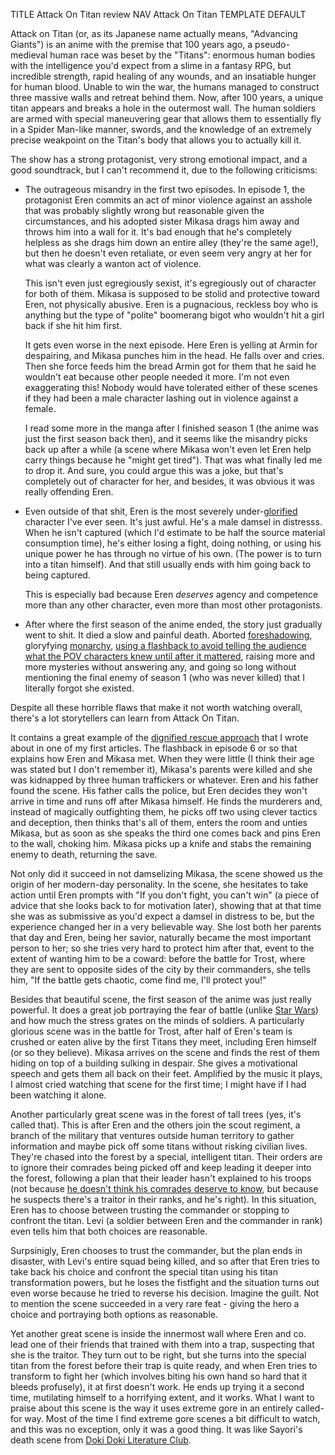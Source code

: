TITLE Attack On Titan review
NAV Attack On Titan
TEMPLATE DEFAULT

Attack on Titan (or, as its Japanese name actually means, "Advancing Giants") is an anime with the premise that 100 years ago, a pseudo-medieval human race was beset by the "Titans": enormous human bodies with the intelligence you'd expect from a slime in a fantasy RPG, but incredible strength, rapid healing of any wounds, and an insatiable hunger for human blood. Unable to win the war, the humans managed to construct three massive walls and retreat behind them. Now, after 100 years, a unique titan appears and breaks a hole in the outermost wall. The human soldiers are armed with special maneuvering gear that allows them to essentially fly in a Spider Man-like manner, swords, and the knowledge of an extremely precise weakpoint on the Titan's body that allows you to actually kill it.

The show has a strong protagonist, very strong emotional impact, and a good soundtrack, but I can't recommend it, due to the following criticisms:

* The outrageous misandry in the first two episodes. In episode 1, the protagonist Eren commits an act of minor violence against an asshole that was probably slightly wrong but reasonable given the circumstances, and his adopted sister Mikasa drags him away and throws him into a wall for it. It's bad enough that he's completely helpless as she drags him down an entire alley (they're the same age!), but then he doesn't even retaliate, or even seem very angry at her for what was clearly a wanton act of violence.

	This isn't even just egregiously sexist, it's egregiously out of character for both of them. Mikasa is supposed to be stolid and protective toward Eren, not physically abusive. Eren is a pugnacious, reckless boy who is anything but the type of "polite" boomerang bigot who wouldn't hit a girl back if she hit him first.

	It gets even worse in the next episode. Here Eren is yelling at Armin for despairing, and Mikasa punches him in the head. He falls over and cries. Then she force feeds him the bread Armin got for them that he said he wouldn't eat because other people needed it more. I'm not even exaggerating this! Nobody would have tolerated either of these scenes if they had been a male character lashing out in violence against a female.

	I read some more in the manga after I finished season 1 (the anime was just the first season back then), and it seems like the misandry picks back up after a while (a scene where Mikasa won't even let Eren help carry things because he "might get tired"). That was what finally led me to drop it. And sure, you could argue this was a joke, but that's completely out of character for her, and besides, it was obvious it was really offending Eren.

* Even outside of that shit, Eren is the most severely under-[glorified](/writing/glory) character I've ever seen. It's just awful. He's a male damsel in distresss. When he isn't captured (which I'd estimate to be half the source material consumption time), he's either losing a fight, doing nothing, or using his unique power he has through no virtue of his own. (The power is <span class="spoiler">to turn into a titan himself</span>). And that still usually ends with him going back to being captured.

	This is especially bad because Eren *deserves* agency and competence more than any other character, even more than most other protagonists.

* After where the first season of the anime ended, the story just gradually went to shit. It died a slow and painful death. Aborted [foreshadowing](/fiction/foreshadowing), gloryfying [monarchy](/protagonism/anarchism), [using a flashback to avoid telling the audience what the POV characters knew until after it mattered](/fiction/pov_lying), raising more and more mysteries without answering any, and going so long without mentioning the final enemy of season 1 (who was never killed) that I literally forgot she existed.
	
Despite all these horrible flaws that make it not worth watching overall, there's a lot storytellers can learn from Attack On Titan.

It contains a great example of the [dignified rescue approach](fiction/rescuing_agency) that I wrote about in one of my first articles. <span class="spoiler">The flashback in episode 6 or so that explains how Eren and Mikasa met. When they were little (I think their age was stated but I don't remember it), Mikasa's parents were killed and she was kidnapped by three human traffickers or whatever. Eren and his father found the scene. His father calls the police, but Eren decides they won't arrive in time and runs off after Mikasa himself. He finds the murderers and, instead of magically outfighting them, he picks off two using clever tactics and deception, then thinks that's all of them, enters the room and unties Mikasa, but as soon as she speaks the third one comes back and pins Eren to the wall, choking him. Mikasa picks up a knife and stabs the remaining enemy to death, returning the save.

<span class="spoiler">Not only did it succeed in not damselizing Mikasa, the scene showed us the origin of her modern-day personality. In the scene, she hesitates to take action until Eren prompts with "If you don't fight, you can't win" (a piece of advice that she looks back to for motivation later), showing that at that time she was as submissive as you'd expect a damsel in distress to be, but the experience changed her in a very believable way. She lost both her parents that day and Eren, being her savior, naturally became the most important person to her; so she tries very hard to protect him after that, event to the extent of wanting him to be a coward: before the battle for Trost, where they are sent to opposite sides of the city by their commanders, she tells him, "If the battle gets chaotic, come find me, I'll protect you!"</span>

Besides that beautiful scene, the first season of the anime was just really powerful. It does a great job portraying the fear of battle (unlike [Star Wars](star_wars)) and how much the stress grates on the minds of soldiers. A particularly glorious scene was in the battle for Trost, <span class="spoiler">after half of Eren's team is crushed or eaten alive by the first Titans they meet, including Eren himself (or so they believe). Mikasa arrives on the scene and finds the rest of them hiding on top of a building sulking in despair. She gives a motivational speech and gets them all back on their feet.</span> Amplified by the music it plays, I almost cried watching that scene for the first time; I might have if I had been watching it alone.

Another particularly great scene was in the forest of tall trees (yes, it's called that). <span class="spoiler">This is after Eren and the others join the scout regiment, a branch of the military that ventures outside human territory to gather information and maybe pick off some titans without risking civilian lives. They're chased into the forest by a special, intelligent titan. Their orders are to ignore their comrades being picked off and keep leading it deeper into the forest, following a plan that their leader hasn't explained to his troops (not because <a href="/protagonism/need_to_know">he doesn't think his comrades deserve to know</a>, but because he suspects there's a traitor in their ranks, and he's right). In this situation, Eren has to choose between trusting the commander or stopping to confront the titan. Levi (a soldier between Eren and the commander in rank) even tells him that both choices are reasonable.</span>

<span class="spoiler">Surpsinigly, Eren chooses to trust the commander, but the plan ends in disaster, with Levi's entire squad being killed, and so after that Eren tries to take back his choice and confront the special titan using his titan transformation powers, but he loses the fistfight and the situation turns out even worse because he tried to reverse his decision. Imagine the guilt. Not to mention the scene succeeded in a very rare feat - giving the hero a choice and portraying both options as reasonable.</span>

Yet another great scene is inside the innermost wall where <span class="spoiler">Eren and co. lead one of their friends that trained with them into a trap, suspecting that she is the traitor. They turn out to be right, but she turns into the special titan from the forest before their trap is quite ready, and when Eren tries to transform to fight her (which involves biting his own hand so hard that it bleeds profusely), it at first doesn't work. He ends up trying it a second time, mutilating himself to a horrifying extent, and it works.</span> What I want to praise about this scene is the way it uses extreme gore in an entirely called-for way. Most of the time I find extreme gore scenes a bit difficult to watch, and this was no exception, only it was a good thing. It was like <span class="spoiler">Sayori's death scene</span> from [Doki Doki Literature Club](ddlc).
